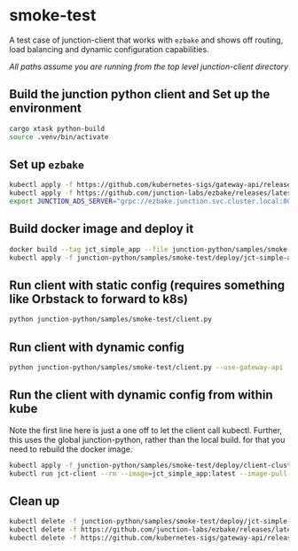 # smoke-test

A test case of junction-client that works with `ezbake` and shows off routing, load balancing and
dynamic configuration capabilities.

*All paths assume you are running from the top level junction-client directory*

## Build the junction python client and Set up the environment
```bash
cargo xtask python-build
source .venv/bin/activate
```

## Set up `ezbake` 
```bash
kubectl apply -f https://github.com/kubernetes-sigs/gateway-api/releases/download/v1.2.0/experimental-install.yaml
kubectl apply -f https://github.com/junction-labs/ezbake/releases/latest/download/install-for-cluster.yml
export JUNCTION_ADS_SERVER="grpc://ezbake.junction.svc.cluster.local:8008"
```

## Build docker image and deploy it
```bash
docker build --tag jct_simple_app --file junction-python/samples/smoke-test/Dockerfile --load .
kubectl apply -f junction-python/samples/smoke-test/deploy/jct-simple-app.yml 
```

## Run client with static config (requires something like Orbstack to forward to k8s)
```bash
python junction-python/samples/smoke-test/client.py
```

## Run client with dynamic config
```bash
python junction-python/samples/smoke-test/client.py --use-gateway-api
```

## Run the client with dynamic config from within kube
Note the first line here is just a one off to let the client call kubectl. Further, 
this uses the global junction-python, rather than the local build. for that you need
to rebuild the docker image.
```bash
kubectl apply -f junction-python/samples/smoke-test/deploy/client-cluster-role-binding.yml
kubectl run jct-client --rm --image=jct_simple_app:latest --image-pull-policy=IfNotPresent --env="JUNCTION_ADS_SERVER=grpc://ezbake.junction.svc.cluster.local:8008" --restart=Never --attach -- python /app/client.py --use-gateway-api
```

## Clean up
```bash
kubectl delete -f junction-python/samples/smoke-test/deploy/jct-simple-app.yml  
kubectl delete -f https://github.com/junction-labs/ezbake/releases/latest/download/install-for-cluster.yml
kubectl delete -f https://github.com/kubernetes-sigs/gateway-api/releases/download/v1.2.0/experimental-install.yaml
```
